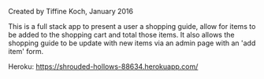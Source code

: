 Created by Tiffine Koch, January 2016

This is a full stack app to present a user a shopping guide, allow for items to be added to the shopping cart and total those items. It also allows the
shopping guide to be update with new items via an admin page with an 'add item' form.

Heroku: https://shrouded-hollows-88634.herokuapp.com/

